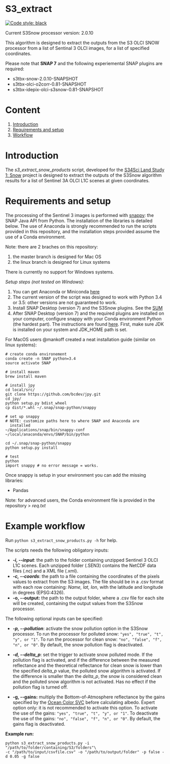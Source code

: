 # S3_extract
[![Code style: black](https://img.shields.io/badge/code%20style-black-000000.svg)](https://github.com/ambv/black)

Current S3Snow processor version: 2.0.10

This algorithm is designed to extract the outputs from the S3 OLCI SNOW processor from a list of Sentinal 3 OLCI images, for a list of specified coordinates.

Please note that **SNAP 7** and the following experiemental SNAP plugins are required:

 - s3tbx-snow-2.0.10-SNAPSHOT
 - s3tbx-olci-o2corr-0.81-SNAPSHOT
 - s3tbx-idepix-olci-s3snow-0.81-SNAPSHOT

# Content

1. [Introduction](#intro)
2. [Requirements and setup](#setup)
3. [Workflow](#workflow)


<a name="intro"></a>
# Introduction
The *s3_extract_snow_products* script, developed for the [S34Sci Land Study 1: Snow](http://snow.geus.dk/) project is designed to extract the outputs of the S3Snow algorithm results for a list of Sentinel 3A OLCI L1C scenes at given coordinates.

<a name="setup"></a>
# Requirements and setup
The processing of the Sentinel 3 images is performed with [snappy](https://senbox.atlassian.net/wiki/spaces/SNAP/pages/19300362/How+to+use+the+SNAP+API+from+Python): the SNAP Java API from Python. The installation of the libraries is detailed below.
The use of Anaconda is strongly recommended to run the scripts provided in this repository, and the installation steps provided assume the use of a Conda environment.

Note: there are 2 braches on this repository:
1. the master branch is designed for Mac OS
2. the linux branch is designed for Linux systems

There is currently no support for Windows systems.

_Setup steps (not tested on Windows):_

1. You can get Anaconda or Miniconda [here](https://www.anaconda.com/download)
2. The current version of the script was designed to work with Python 3.4 or 3.5: other versions are not guaranteed to work.
3. Install SNAP Desktop (version 7) and the S3Snow plugins. See the [SUM](https://s3tbx-snow.readthedocs.io/en/latest/)
4. After SNAP Desktop (version 7) and the required plugins are installed on your computer,  configure snappy with your Conda environment Python (the hardest part). The instructions are found [here](https://senbox.atlassian.net/wiki/spaces/SNAP/pages/50855941/Configure+Python+to+use+the+SNAP-Python+snappy+interface). First, make sure JDK is installed on your system and JDK_HOME path is set.

For MacOS users @mankoff created a neat installation guide (similar on linux systems):

    # create conda environement
    conda create -n SNAP python=3.4
    source activate SNAP

    # install maven
    brew install maven

    # install jpy
    cd local/src/
    git clone https://github.com/bcdev/jpy.git
    cd jpy/
    python setup.py bdist_wheel
    cp dist/*.whl ~/.snap/snap-python/snappy

    # set up snappy
    # NOTE: customize paths here to where SNAP and Anaconda are
      installed
    ~/Applications/snap/bin/snappy-conf ~/local/anaconda/envs/SNAP/bin/python

    cd ~/.snap/snap-python/snappy
    python setup.py install

    # test
    python
    import snappy # no error message = works.

Once snappy is setup in your environment you can add the missing libraries:

 - Pandas

Note: for advanced users, the Conda environment file is provided in the repository > *req.txt*

<a name="workflow"></a>
# Example workflow

Run  `python s3_extract_snow_products.py -h` for help.

The scripts needs the following obligatory inputs:

 - ***-i, --input***: the path to the folder containing unzipped Sentinel 3 OLCI L1C scenes. Each unzipped folder (.SEN3) contains the NetCDF data files (.nc) and a XML file (.xml).
 - ***-c, --coords***: the path to a file containing the coordinates of the pixels values to extract from the S3 images. The file should be in a .csv format with each row containing: *Name, lat, lon*, with the latitude and longitude in degrees (EPSG:4326).
 - **-o, --output:** the path to the output folder, where a .csv file for each site will be created, containing the output values from the S3Snow processor.

The following optional inputs can be specified:

- ***-p, --pollution***: activate the snow pollution option in the S3Snow processor. To run the processor for polluted snow: `"yes", "true", "t", "y", or "1"`. To run the processor for clean snow: `"no", "false", "f", "n", or "0"`. By default, the snow pollution flag is deactivated.

 - ***-d, --delta_p***: set the trigger to activate snow polluted mode. If the pollution flag is activated, and if the difference between the measured reflectance and the theoretical reflectance for clean snow is lower than the specified *delta_p* value, the polluted snow algorithm is activated. If the difference is smaller than the *delta_p*, the snow is considered clean and the polluted snow algorithm is not activated. Has no effect if the pollution flag is turned off.

 - **-g, --gains:** multiply the Bottom-of-Atmosphere reflectance by the gains specified by the [Ocean Color SVC](https://www.eumetsat.int/website/wcm/idc/idcplg?IdcService=GET_FILE&dDocName=PDF_S3A_PN_OLCI_L2&RevisionSelectionMethod=LatestReleased&Rendition=Web) before calculating albedo. Expert option only: it is not recommended to activate this option. To activate the use of the gains: `"yes", "true", "t", "y", or "1"`. To deactivate the use of the gains: `"no", "false", "f", "n", or "0"`. By default, the gains flag is deactivated.

**Example run:**

    python s3_extract_snow_products.py -i "/path/to/folder/containing/S3/folders"\
    -c "/path/to/input/csvfile.csv" -o "/path/to/output/folder" -p false -d 0.05 -g false
